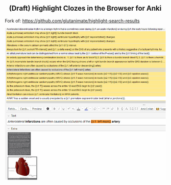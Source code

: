 <h2 align="center">(Draft) Highlight Clozes in the Browser for Anki</h2>

Fork of: https://github.com/glutanimate/highlight-search-results
<p align="center"><img src="screenshots/Animation.gif"></p>
